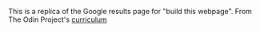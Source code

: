 This is a replica of the Google results page for "build this webpage". From The Odin Project's [curriculum](http://www.theodinproject.com/courses/web-development-101/lessons/html-css)